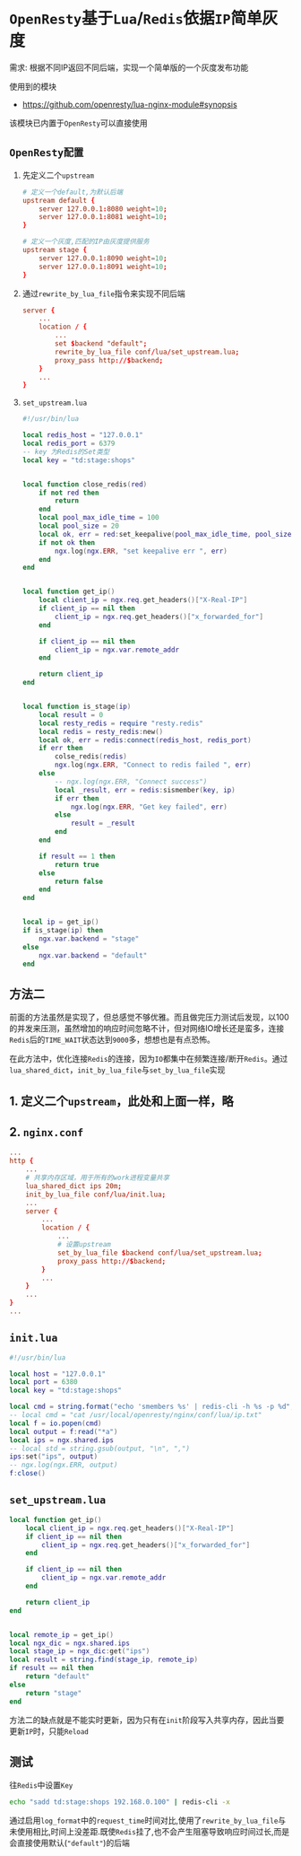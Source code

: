 # `OpenResty`基于`Lua`/`Redis`依据`IP`简单灰度

需求: 根据不同IP返回不同后端，实现一个简单版的一个灰度发布功能

使用到的模块

- https://github.com/openresty/lua-nginx-module#synopsis

该模块已内置于`OpenResty`可以直接使用


## `OpenResty配置`

1. 先定义二个`upstream`

    ```conf      
    # 定义一个default,为默认后端
    upstream default {
        server 127.0.0.1:8080 weight=10;
        server 127.0.0.1:8081 weight=10;
    }

    # 定义一个灰度,匹配的IP由灰度提供服务
    upstream stage {
        server 127.0.0.1:8090 weight=10;
        server 127.0.0.1:8091 weight=10;
    }
    ```

2. 通过`rewrite_by_lua_file`指令来实现不同后端

    ```conf
    server {
        ...
        location / {
            ...
            set $backend "default";
            rewrite_by_lua_file conf/lua/set_upstream.lua;
            proxy_pass http://$backend;
        }
        ...
    }
    ```

3. `set_upstream.lua`

    ```lua
    #!/usr/bin/lua

    local redis_host = "127.0.0.1"
    local redis_port = 6379
    -- key 为Redis的Set类型
    local key = "td:stage:shops"


    local function close_redis(red)
        if not red then
            return
        end
        local pool_max_idle_time = 100
        local pool_size = 20
        local ok, err = red:set_keepalive(pool_max_idle_time, pool_size)
        if not ok then
            ngx.log(ngx.ERR, "set keepalive err ", err)
        end
    end


    local function get_ip()
        local client_ip = ngx.req.get_headers()["X-Real-IP"]
        if client_ip == nil then
            client_ip = ngx.req.get_headers()["x_forwarded_for"]
        end

        if client_ip == nil then
            client_ip = ngx.var.remote_addr
        end

        return client_ip
    end


    local function is_stage(ip)
        local result = 0
        local resty_redis = require "resty.redis"
        local redis = resty_redis:new()
        local ok, err = redis:connect(redis_host, redis_port)
        if err then
            colse_redis(redis)
            ngx.log(ngx.ERR, "Connect to redis failed ", err)
        else
            -- ngx.log(ngx.ERR, "Connect success")
            local _result, err = redis:sismember(key, ip)
            if err then
                ngx.log(ngx.ERR, "Get key failed", err)
            else
                result = _result
            end
        end
    
        if result == 1 then
            return true
        else
            return false
        end
    end


    local ip = get_ip()
    if is_stage(ip) then
        ngx.var.backend = "stage"
    else
        ngx.var.backend = "default"
    end
    ```

## 方法二


前面的方法虽然是实现了，但总感觉不够优雅。而且做完压力测试后发现，以100的并发来压测，虽然增加的响应时间忽略不计，但对网络IO增长还是蛮多，连接`Redis`后的`TIME_WAIT`状态达到`9000`多，想想也是有点恐怖。

在此方法中，优化连接`Redis`的连接，因为`IO`都集中在频繁连接/断开`Redis`。通过`lua_shared_dict`，`init_by_lua_file`与`set_by_lua_file`实现

## 1. 定义二个`upstream`，此处和上面一样，略

## 2. `nginx.conf`

```conf
...
http {
    ...
    # 共享内存区域，用于所有的work进程变量共享
    lua_shared_dict ips 20m;
    init_by_lua_file conf/lua/init.lua;
    ...
    server {
        ...
        location / {
            ...
            # 设置upstream
            set_by_lua_file $backend conf/lua/set_upstream.lua;
            proxy_pass http://$backend;
        }
        ...
    }
    ...
}
...

```

## `init.lua`

```lua
#!/usr/bin/lua

local host = "127.0.0.1"
local port = 6380
local key = "td:stage:shops"

local cmd = string.format("echo 'smembers %s' | redis-cli -h %s -p %d", key, host, port)
-- local cmd = "cat /usr/local/openresty/nginx/conf/lua/ip.txt"
local f = io.popen(cmd)
local output = f:read("*a")
local ips = ngx.shared.ips
-- local std = string.gsub(output, "\n", ",")
ips:set("ips", output)
-- ngx.log(ngx.ERR, output)
f:close()
```

## `set_upstream.lua`

```lua
local function get_ip()
    local client_ip = ngx.req.get_headers()["X-Real-IP"]
    if client_ip == nil then
        client_ip = ngx.req.get_headers()["x_forwarded_for"]
    end

    if client_ip == nil then
        client_ip = ngx.var.remote_addr
    end

    return client_ip
end


local remote_ip = get_ip()
local ngx_dic = ngx.shared.ips
local stage_ip = ngx_dic:get("ips")
local result = string.find(stage_ip, remote_ip)
if result == nil then
    return "default"
else
    return "stage"
end
```

方法二的缺点就是不能实时更新，因为只有在`init`阶段写入共享内存，因此当要更新`IP`时，只能`Reload`


## 测试

 往`Redis`中设置`Key`

 ```bash
 echo "sadd td:stage:shops 192.168.0.100" | redis-cli -x
 ```

通过启用`log_format`中的`request_time`时间对比,使用了`rewrite_by_lua_file`与未使用相比,时间上没差距.既使`Redis`挂了,也不会产生阻塞导致响应时间过长,而是会直接使用默认(`"default"`)的后端